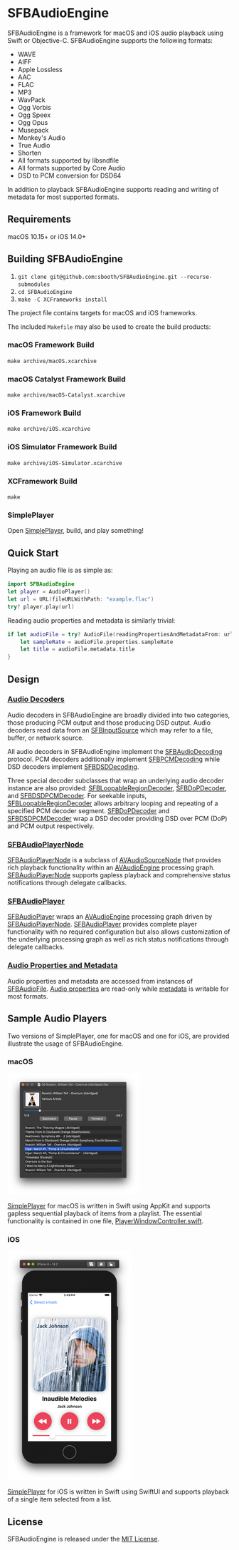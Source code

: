 # SFBAudioEngine

SFBAudioEngine is a framework for macOS and iOS audio playback using Swift or Objective-C. SFBAudioEngine supports the following formats:

* WAVE
* AIFF
* Apple Lossless
* AAC
* FLAC
* MP3
* WavPack
* Ogg Vorbis
* Ogg Speex
* Ogg Opus
* Musepack
* Monkey's Audio
* True Audio
* Shorten
* All formats supported by libsndfile
* All formats supported by Core Audio
* DSD to PCM conversion for DSD64

In addition to playback SFBAudioEngine supports reading and writing of metadata for most supported formats.

## Requirements

macOS 10.15+ or iOS 14.0+

## Building SFBAudioEngine

1. `git clone git@github.com:sbooth/SFBAudioEngine.git --recurse-submodules`
2. `cd SFBAudioEngine`
3. `make -C XCFrameworks install`

The project file contains targets for macOS and iOS frameworks.

The included `Makefile` may also be used to create the build products:

### macOS Framework Build

`make archive/macOS.xcarchive`

### macOS Catalyst Framework Build

`make archive/macOS-Catalyst.xcarchive`

### iOS Framework Build

`make archive/iOS.xcarchive`

### iOS Simulator Framework Build

`make archive/iOS-Simulator.xcarchive`

### XCFramework Build

`make`

### SimplePlayer

Open [SimplePlayer](SimplePlayer-macOS/), build, and play something!

## Quick Start

Playing an audio file is as simple as:

~~~swift
import SFBAudioEngine
let player = AudioPlayer()
let url = URL(fileURLWithPath: "example.flac")
try? player.play(url)
~~~

Reading audio properties and metadata is similarly trivial:

~~~swift
if let audioFile = try? AudioFile(readingPropertiesAndMetadataFrom: url) {
    let sampleRate = audioFile.properties.sampleRate
    let title = audioFile.metadata.title
}
~~~

## Design

### [Audio Decoders](Decoders/)

Audio decoders in SFBAudioEngine are broadly divided into two categories, those producing PCM output and those producing DSD output. Audio decoders read data from an [SFBInputSource](Input/SFBInputSource.h) which may refer to a file, buffer, or network source.

All audio decoders in SFBAudioEngine implement the [SFBAudioDecoding](Decoders/SFBAudioDecoding.h) protocol. PCM decoders additionally implement [SFBPCMDecoding](Decoders/SFBPCMDecoding.h) while DSD decoders implement [SFBDSDDecoding](Decoders/SFBDSDDecoding.h).

Three special decoder subclasses that wrap an underlying audio decoder instance are also provided: [SFBLoopableRegionDecoder](Decoders/SFBLoopableRegionDecoder.h), [SFBDoPDecoder](Decoders/SFBDoPDecoder.h), and [SFBDSDPCMDecoder](Decoders/SFBDSDPCMDecoder.h). For seekable inputs, [SFBLoopableRegionDecoder](Decoders/SFBLoopableRegionDecoder.h) allows arbitrary looping and repeating of a specified PCM decoder segment. [SFBDoPDecoder](Decoders/SFBDoPDecoder.h) and [SFBDSDPCMDecoder](Decoders/SFBDSDPCMDecoder.h) wrap a DSD decoder providing DSD over PCM (DoP) and PCM output respectively.

### [SFBAudioPlayerNode](Player/SFBAudioPlayerNode.h)

[SFBAudioPlayerNode](Player/SFBAudioPlayerNode.h) is a subclass of [AVAudioSourceNode](https://developer.apple.com/documentation/avfoundation/avaudiosourcenode) that provides rich playback functionality within an [AVAudioEngine](https://developer.apple.com/documentation/avfoundation/avaudioengine) processing graph. [SFBAudioPlayerNode](Player/SFBAudioPlayerNode.h) supports gapless playback and comprehensive status notifications through delegate callbacks.

### [SFBAudioPlayer](Player/SFBAudioPlayer.h)

[SFBAudioPlayer](Player/SFBAudioPlayer.h) wraps an [AVAudioEngine](https://developer.apple.com/documentation/avfoundation/avaudioengine) processing graph driven by [SFBAudioPlayerNode](Player/SFBAudioPlayerNode.h). [SFBAudioPlayer](Player/SFBAudioPlayer.h) provides complete player functionality with no required configuration but also allows customization of the underlying processing graph as well as rich status notifications through delegate callbacks.

### [Audio Properties and Metadata](Metadata/)

Audio properties and metadata are accessed from instances of [SFBAudioFile](Metadata/SFBAudioFile.h). [Audio properties](Metadata/SFBAudioProperties.h) are read-only while [metadata](Metadata/AudioMetada.h) is writable for most formats.

## Sample Audio Players

Two versions of SimplePlayer, one for macOS and one for iOS, are provided illustrate the usage of SFBAudioEngine.

### macOS

![Image of an audio player window](SimplePlayer-macOS/screenshot.png)

[SimplePlayer](SimplePlayer-macOS/) for macOS is written in Swift using AppKit and supports gapless sequential playback of items from a playlist. The essential functionality is contained in one file, [PlayerWindowController.swift](SimplePlayer-macOS/PlayerWindowController.swift).

### iOS

![Image of audio file playback progress](SimplePlayer-iOS/screenshot.png)

[SimplePlayer](SimplePlayer-iOS/) for iOS is written in Swift using SwiftUI and supports playback of a single item selected from a list.

## License

SFBAudioEngine is released under the [MIT License](https://github.com/sbooth/SFBAudioEngine/blob/master/LICENSE.txt).
